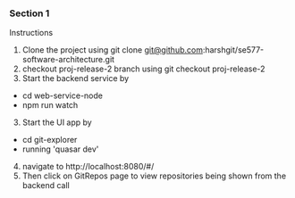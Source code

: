 
### Section 1

Instructions

1. Clone the project using git clone git@github.com:harshgit/se577-software-architecture.git
2. checkout proj-release-2 branch using git checkout proj-release-2
3. Start the backend service by

- cd web-service-node
- npm run watch
  
3. Start the UI app by 
- cd git-explorer
- running 'quasar dev'

4. navigate to http://localhost:8080/#/
5. Then click on GitRepos page to view repositories being shown from the backend call

   


